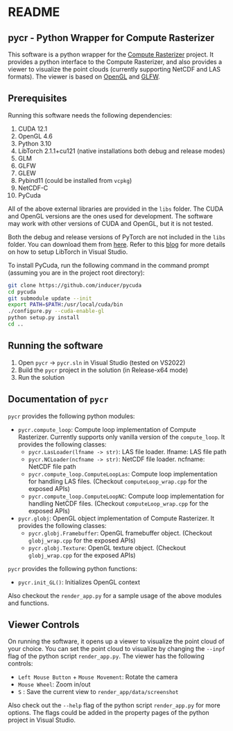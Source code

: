 README
========

## pycr - Python Wrapper for Compute Rasterizer

This software is a python wrapper for the [Compute Rasterizer](https://github.com/m-schuetz/compute_rasterizer) project. It provides a python interface to the Compute Rasterizer, and also provides a viewer to visualize the point clouds (currently supporting NetCDF and LAS formats). The viewer is based on [OpenGL](https://www.opengl.org/) and [GLFW](https://www.glfw.org/). 

## Prerequisites

Running this software needs the following dependencies:
1. CUDA 12.1
2. OpenGL 4.6
3. Python 3.10
4. LibTorch 2.1.1+cu121 (native installations both debug and release modes)
5. GLM
6. GLFW
7. GLEW
8. Pybind11 (could be installed from `vcpkg`)
9. NetCDF-C
10. PyCuda

All of the above external libraries are provided in the `libs` folder. The CUDA and OpenGL versions are the ones used for development. The software may work with other versions of CUDA and OpenGL, but it is not tested.

Both the debug and release versions of PyTorch are not included in the `libs` folder. You can download them from [here](https://pytorch.org/get-started/locally/). Refer to this [blog](https://towardsdatascience.com/setting-up-a-c-project-in-visual-studio-2019-with-libtorch-1-6-ad8a0e49e82c) for more details on how to setup LibTorch in Visual Studio.

To install PyCuda, run the following command in the command prompt (assuming you are in the project root directory):
```bash
git clone https://github.com/inducer/pycuda
cd pycuda
git submodule update --init
export PATH=$PATH:/usr/local/cuda/bin
./configure.py --cuda-enable-gl
python setup.py install
cd ..
```

## Running the software

1. Open `pycr` -> `pycr.sln` in Visual Studio (tested on VS2022)
2. Build the `pycr` project in the solution (in Release-x64 mode)
3. Run the solution

## Documentation of `pycr`

`pycr` provides the following python modules:
 - `pycr.compute_loop`: Compute loop implementation of Compute Rasterizer. Currently supports only vanilla version of the `compute_loop`. It provides the following classes:
    - `pycr.LasLoader(lfname -> str)`: LAS file loader.
            lfname: LAS file path
    - `pycr.NCLoader(ncfname -> str)`: NetCDF file loader.
            ncfname: NetCDF file path
    - `pycr.compute_loop.ComputeLoopLas`: Compute loop implementation for handling LAS files. (Checkout `computeLoop_wrap.cpp` for the exposed APIs)
    - `pycr.compute_loop.ComputeLoopNC`: Compute loop implementation for handling NetCDF files. (Checkout `computeLoop_wrap.cpp` for the exposed APIs)
 - `pycr.globj`: OpenGL object implementation of Compute Rasterizer. It provides the following classes:
    - `pycr.globj.Framebuffer`: OpenGL framebuffer object. (Checkout `globj_wrap.cpp` for the exposed APIs)
    - `pycr.globj.Texture`: OpenGL texture object. (Checkout `globj_wrap.cpp` for the exposed APIs)


`pycr` provides the following python functions:
 - `pycr.init_GL()`: Initializes OpenGL context

Also checkout the `render_app.py` for a sample usage of the above modules and functions.

## Viewer Controls

On running the software, it opens up a viewer to visualize the point cloud of your choice. You can set the point cloud to visualize by changing the `--inpf` flag of the python script `render_app.py`. The viewer has the following controls:

* `Left Mouse Button` + `Mouse Movement`: Rotate the camera
* `Mouse Wheel`: Zoom in/out
* `S` : Save the current view to `render_app/data/screenshot`

Also check out the `--help` flag of the python script `render_app.py` for more options. The flags could be added in the property pages of the python project in Visual Studio.